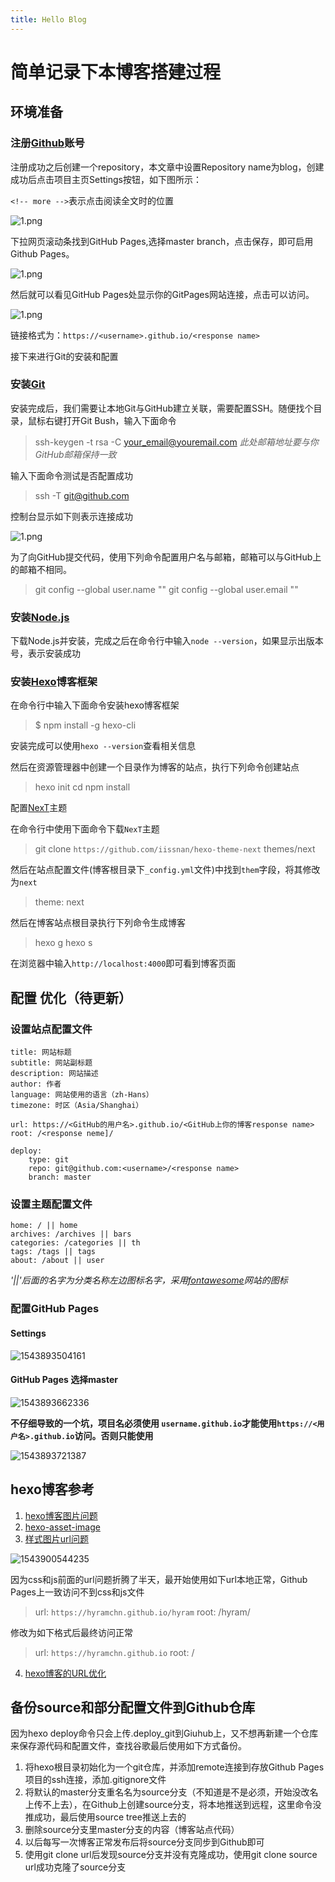 ```yaml
---
title: Hello Blog
---
```


# 简单记录下本博客搭建过程

## 环境准备
### 注册[Github](https://github.com/features)账号

注册成功之后创建一个repository，本文章中设置Repository name为blog，创建成功后点击项目主页Settings按钮，如下图所示：

`<!-- more -->`表示点击阅读全文时的位置


![1.png](hello-world/1.png)


下拉网页滚动条找到GitHub Pages,选择master branch，点击保存，即可启用Github Pages。

![1.png](hello-world/2.png)

然后就可以看见GitHub Pages处显示你的GitPages网站连接，点击可以访问。

![1.png](hello-world/3.png)

链接格式为：`https://<username>.github.io/<response name>`

接下来进行Git的安装和配置

### 安装[Git](https://git-scm.com/)

安装完成后，我们需要让本地Git与GitHub建立关联，需要配置SSH。随便找个目录，鼠标右键打开Git Bush，输入下面命令

> ssh-keygen -t rsa -C your_email@youremail.com  *此处邮箱地址要与你GitHub邮箱保持一致*

输入下面命令测试是否配置成功

> ssh -T git@github.com

控制台显示如下则表示连接成功

![1.png](hello-world/4.png)

为了向GitHub提交代码，使用下列命令配置用户名与邮箱，邮箱可以与GitHub上的邮箱不相同。

> git config --global user.name "<your name>"
> git config --global user.email "<your email>"

### 安装[Node.js](http://nodejs.cn/)

下载Node.js并安装，完成之后在命令行中输入`node --version`，如果显示出版本号，表示安装成功

### 安装[Hexo](https://hexo.io/)博客框架

在命令行中输入下面命令安装hexo博客框架

> $ npm install -g hexo-cli

安装完成可以使用`hexo --version`查看相关信息

然后在资源管理器中创建一个目录作为博客的站点，执行下列命令创建站点

> hexo init <folder>
> cd <folder>
> npm install

配置[NexT](http://theme-next.iissnan.com/)主题

在命令行中使用下面命令下载`NexT`主题

> git clone `https://github.com/iissnan/hexo-theme-next` themes/next

然后在站点配置文件(博客根目录下`_config.yml`文件)中找到`them`字段，将其修改为`next`

> theme: next

然后在博客站点根目录执行下列命令生成博客

> hexo g
> hexo s

在浏览器中输入`http://localhost:4000`即可看到博客页面

<!-- more -->

## 配置 优化（待更新）

### 设置站点配置文件

    title: 网站标题
    subtitle: 网站副标题
    description: 网站描述
    author: 作者
    language: 网站使用的语言（zh-Hans）
    timezone: 时区（Asia/Shanghai）
    
    url: https://<GitHub的用户名>.github.io/<GitHub上你的博客response name>
    root: /<response neme]/
    
    deploy:
        type: git
        repo: git@github.com:<username>/<response name>
        branch: master

### 设置主题配置文件

    home: / || home
    archives: /archives || bars
    categories: /categories || th
    tags: /tags || tags
    about: /about || user

*'||'后面的名字为分类名称左边图标名字，采用[fontawesome](https://fontawesome.com/)网站的图标*



### 配置GitHub Pages

#### Settings

![1543893504161](hello-world/1543893504161.png)

#### GitHub Pages 选择master

![1543893662336](hello-world/1543893662336.png)

**不仔细导致的一个坑，项目名必须使用 `username.github.io`才能使用`https://<用户名>.github.io`访问。否则只能使用**

![1543893721387](hello-world/1543893721387.png)

## hexo博客参考

1. [hexo博客图片问题](https://www.jianshu.com/p/c2ba9533088a)
2. [hexo-asset-image](https://github.com/CodeFalling/hexo-asset-image)
3. [样式图片url问题](https://segmentfault.com/q/1010000002924963)

![1543900544235](hello-world/1543900544235.png)

因为css和js前面的url问题折腾了半天，最开始使用如下url本地正常，Github Pages上一致访问不到css和js文件

> url: `https://hyramchn.github.io/hyram`
> root: /hyram/

修改为如下格式后最终访问正常

> url: `https://hyramchn.github.io`
> root: /

4. [hexo博客的URL优化](https://zhangjiejun.com/posts/URL_optimization_in_hexo/)

## 备份source和部分配置文件到Github仓库

因为hexo deploy命令只会上传.deploy_git到Giuhub上，又不想再新建一个仓库来保存源代码和配置文件，查找谷歌最后使用如下方式备份。

1. 将hexo根目录初始化为一个git仓库，并添加remote连接到存放Github Pages项目的ssh连接，添加.gitignore文件
2. 将默认的master分支重名名为source分支（不知道是不是必须，开始没改名上传不上去），在Github上创建source分支，将本地推送到远程，这里命令没推成功，最后使用source tree推送上去的
3. 删除source分支里master分支的内容（博客站点代码）
4. 以后每写一次博客正常发布后将source分支同步到Github即可
5. 使用git clone url后发现source分支并没有克隆成功，使用git clone source url成功克隆了source分支
